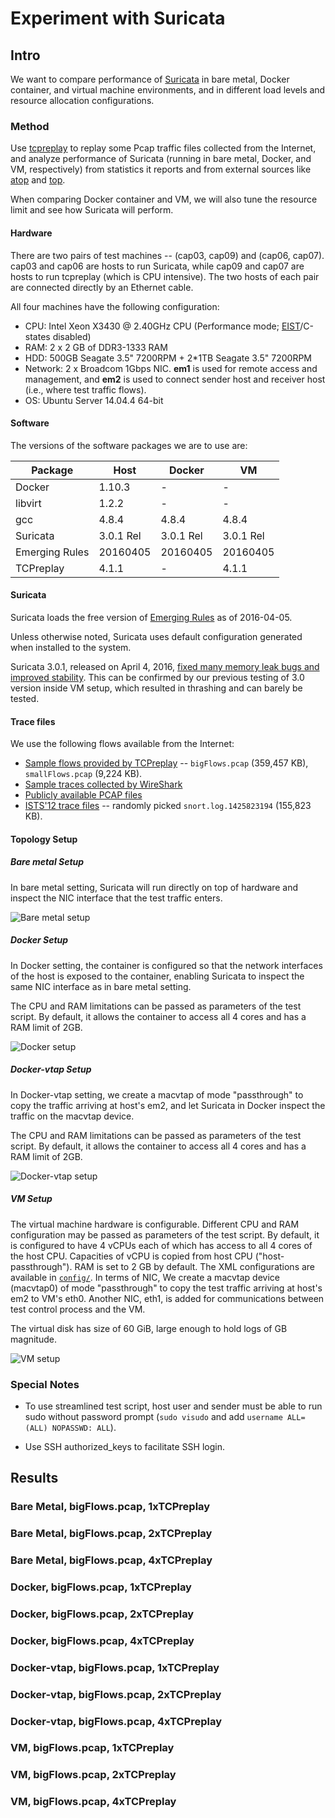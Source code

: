 # Experiment with Suricata

## Intro

We want to compare performance of [Suricata](http://suricata-ids.org/) in bare metal, Docker container, and virtual machine environments, and in different load levels and resource allocation configurations.

### Method

Use [tcpreplay](http://tcpreplay.appneta.com/) to replay some Pcap traffic files collected from the Internet, and analyze performance of Suricata (running in bare metal, Docker, and VM, respectively) from statistics it reports and from external sources like [atop](http://linux.die.net/man/1/atop) and [top](http://linux.die.net/man/1/top).

When comparing Docker container and VM, we will also tune the resource limit and see how Suricata will perform.

#### Hardware

There are two pairs of test machines -- (cap03, cap09) and (cap06, cap07). cap03 and cap06 are hosts to run Suricata, while cap09 and cap07 are hosts to run tcpreplay (which is CPU intensive). The two hosts of each pair are connected directly by an Ethernet cable.

All four machines have the following configuration:

 * CPU: Intel Xeon X3430 @ 2.40GHz CPU (Performance mode; [EIST](https://en.wikipedia.org/wiki/SpeedStep)/C-states disabled)
 * RAM: 2 x 2 GB of DDR3-1333 RAM
 * HDD: 500GB Seagate 3.5" 7200RPM + 2*1TB Seagate 3.5" 7200RPM
 * Network: 2 x Broadcom 1Gbps NIC. **em1** is used for remote access and management, and **em2** is used to connect sender host and receiver host (i.e., where test traffic flows).
 * OS: Ubuntu Server 14.04.4 64-bit

#### Software

The versions of the software packages we are to use are:

|     Package      |    Host    |  Docker   |     VM      |
|  --------------  |  --------  | --------  |  ---------  |
|     Docker       |   1.10.3   |     -     |    -        |
|     libvirt      |   1.2.2    |     -     |    -        |
|     gcc          |   4.8.4    |   4.8.4   |   4.8.4     |
|     Suricata     |  3.0.1 Rel | 3.0.1 Rel |  3.0.1 Rel  |
|  Emerging Rules  |   20160405 |  20160405 |   20160405  |
|     TCPreplay    |   4.1.1    |    -      |   4.1.1     |

#### Suricata

Suricata loads the free version of [Emerging Rules](http://rules.emergingthreats.net/open/suricata/) as of 2016-04-05.

Unless otherwise noted, Suricata uses default configuration generated when installed to the system.

Suricata 3.0.1, released on April 4, 2016, [fixed many memory leak bugs and improved stability](http://suricata-ids.org/news/). This can be confirmed by our previous testing of 3.0 version inside VM setup, which resulted in thrashing and can barely be tested.

#### Trace files

We use the following flows available from the Internet:

 * [Sample flows provided by TCPreplay](http://tcpreplay.appneta.com/wiki/captures.html) -- `bigFlows.pcap` (359,457 KB), `smallFlows.pcap` (9,224 KB).
 * [Sample traces collected by WireShark](https://wiki.wireshark.org/SampleCaptures)
 * [Publicly available PCAP files](http://www.netresec.com/?page=PcapFiles)
 * [ISTS'12 trace files](http://www.netresec.com/?page=ISTS) -- randomly picked `snort.log.1425823194` (155,823 KB).

#### Topology Setup

##### Bare metal Setup

In bare metal setting, Suricata will run directly on top of hardware and inspect the NIC interface that the test traffic enters.

![Bare metal setup](https://rawgithub.com/xybu/cs590-nfv-sandbox/master/experiments/suricata_with_stat/readme_src/bare_metal.svg)

##### Docker Setup

In Docker setting, the container is configured so that the network interfaces of the host is exposed to the container, enabling Suricata to inspect the same NIC interface as in bare metal setting.

The CPU and RAM limitations can be passed as parameters of the test script. By default, it allows the container to access all 4 cores and has a RAM limit of 2GB.

![Docker setup](https://rawgithub.com/xybu/cs590-nfv-sandbox/master/experiments/suricata_with_stat/readme_src/Docker_direct.svg)

##### Docker-vtap Setup

In Docker-vtap setting, we create a macvtap of mode "passthrough" to copy the traffic arriving at host's em2, and let Suricata in Docker inspect the traffic on the macvtap device.

The CPU and RAM limitations can be passed as parameters of the test script. By default, it allows the container to access all 4 cores and has a RAM limit of 2GB.

![Docker-vtap setup](https://rawgithub.com/xybu/cs590-nfv-sandbox/master/experiments/suricata_with_stat/readme_src/Docker_vtap.svg)

##### VM Setup

The virtual machine hardware is configurable. Different CPU and RAM configuration may be passed as parameters of the test script. By default, it is configured to have 4 vCPUs each of which has access to all 4 cores of the host CPU. Capacities of vCPU is copied from host CPU ("host-passthrough"). RAM is set to 2 GB by default. The XML configurations are available in [`config/`](config/). In terms of NIC, We create a macvtap device (macvtap0) of mode "passthrough" to copy the test traffic arriving at host's em2 to VM's eth0. Another NIC, eth1, is added for communications between test control process and the VM.

The virtual disk has size of 60 GiB, large enough to hold logs of GB magnitude.

![VM setup](https://rawgithub.com/xybu/cs590-nfv-sandbox/master/experiments/suricata_with_stat/readme_src/vm.svg)

### Special Notes

 * To use streamlined test script, host user and sender must be
   able to run sudo without password prompt (`sudo visudo` and add `username ALL=(ALL) NOPASSWD: ALL`).

 * Use SSH authorized_keys to facilitate SSH login.

## Results

### Bare Metal, bigFlows.pcap, 1xTCPreplay



### Bare Metal, bigFlows.pcap, 2xTCPreplay

### Bare Metal, bigFlows.pcap, 4xTCPreplay

### Docker, bigFlows.pcap, 1xTCPreplay

### Docker, bigFlows.pcap, 2xTCPreplay

### Docker, bigFlows.pcap, 4xTCPreplay

### Docker-vtap, bigFlows.pcap, 1xTCPreplay

### Docker-vtap, bigFlows.pcap, 2xTCPreplay

### Docker-vtap, bigFlows.pcap, 4xTCPreplay

### VM, bigFlows.pcap, 1xTCPreplay

### VM, bigFlows.pcap, 2xTCPreplay

### VM, bigFlows.pcap, 4xTCPreplay
